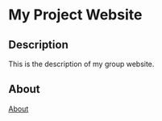 # My Project Website

## Description

This is the description of my group website.

## About
[About](about.md)

